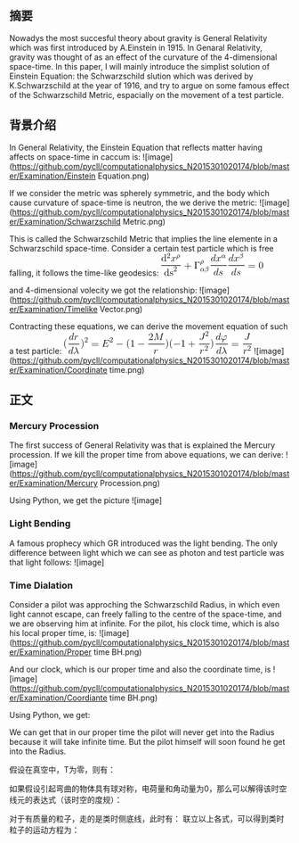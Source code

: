 ## 摘要
Nowadys the most succesful theory about gravity is General Relativity which was first introduced by A.Einstein in 1915. In Genaral 
Relativity, gravity was thought of as an effect of the curvature of the 4-dimensional space-time. In this paper, I will mainly
introduce the simplist solution of Einstein Equation: the Schwarzschild slution which was derived by K.Schwarzschild at the year 
of 1916, and try to argue on some famous effect of the Schwarzschild Metric, espacially on the movement of a test particle.

## 背景介绍
In General Relativity, the Einstein Equation that reflects matter having affects on space-time in caccum is:
![image](https://github.com/pycll/computationalphysics_N2015301020174/blob/master/Examination/Einstein Equation.png)

If we consider the metric was spherely symmetric, and the body which cause curvature of space-time is neutron, the we derive the 
metric:
![image](https://github.com/pycll/computationalphysics_N2015301020174/blob/master/Examination/Schwarzschild Metric.png)

This is called the Schwarzschild Metric that implies the line elemente in a Schwarzschild space-time.
Consider a certain test particle which is free falling, it follows the time-like geodesics:
![image](https://github.com/pycll/computationalphysics_N2015301020174/blob/master/Examination/Geodesic.png)

and 4-dimensional volecity we got the relationship:
![image](https://github.com/pycll/computationalphysics_N2015301020174/blob/master/Examination/Timelike Vector.png)

Contracting these equations, we can derive the movement equation of such a test particle:
![image](https://github.com/pycll/computationalphysics_N2015301020174/blob/master/Examination/Radius.png)
![image](https://github.com/pycll/computationalphysics_N2015301020174/blob/master/Examination/Degree.png)
![image](https://github.com/pycll/computationalphysics_N2015301020174/blob/master/Examination/Coordinate time.png)

## 正文
### Mercury Procession
The first success of General Relativity was that is explained the Mercury procession. If we kill the proper time from above 
equations, we can derive:
![image](https://github.com/pycll/computationalphysics_N2015301020174/blob/master/Examination/Mercury Procession.png)

Using Python, we get the picture
![image]

### Light Bending
A famous prophecy which GR introduced was the light bending. The only difference between light which we can see as photon and test particle was that light follows:
![image]

### Time Dialation
Consider a pilot was approching the Schwarzschild Radius, in which even light cannot escape, can freely falling to the centre 
of the space-time, and we are observing him at infinite. For the pilot, his clock time, which is also his local proper time, 
is:
![image](https://github.com/pycll/computationalphysics_N2015301020174/blob/master/Examination/Proper time BH.png)

And our clock, which is our proper time and also the coordinate time, is
![image](https://github.com/pycll/computationalphysics_N2015301020174/blob/master/Examination/Coordiante time BH.png)

Using Python, we get:

We can get that in our proper time the pilot will never get into the Radius because it will take infinite time. But the pilot 
himself will soon found he get into the Radius.





假设在真空中，T为零，则有：

如果假设引起弯曲的物体具有球对称，电荷量和角动量为0，那么可以解得该时空线元的表达式（该时空的度规）：

对于有质量的粒子，走的是类时侧底线，此时有：
联立以上各式，可以得到类时粒子的运动方程为：



